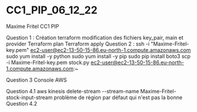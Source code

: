 # CC1_PIP_06_12_22
Maxime Fritel
CC1 PIP

Question 1 :
Création terraform modification des fichiers key_pair, main et provider
Terraform plan
Terraform apply
Question 2 :
ssh -i "Maxime-Fritel-key.pem" ec2-user@ec2-13-50-15-86.eu-north-1.compute.amazonaws.com
sudo yum install -y python
sudo yum install -y pip
sudo pip install boto3
scp -i Maxime-Fritel-key.pem stock.py ec2-user@ec2-13-50-15-86.eu-north-1.compute.amazonaws.com:~

Question 3
Console AWS

Question 4.1
aws kinesis delete-stream --stream-name Maxime-Fritel-stock-input-stream
problème de région par défaut qui n'est pas la bonne
Question 4.2
